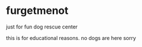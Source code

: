 # furgetmenot
just for fun dog rescue center

this is for educational reasons. no dogs are here sorry
